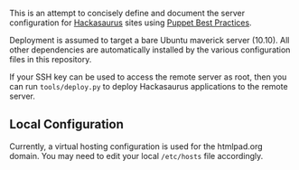 This is an attempt to concisely define and document the server configuration for [Hackasaurus][] sites using [Puppet Best Practices][].

Deployment is assumed to target a bare Ubuntu maverick server (10.10). All other dependencies are automatically installed by the various configuration files in this repository.

If your SSH key can be used to access the remote server as root, then you can run `tools/deploy.py` to deploy Hackasaurus applications to the remote server.

## Local Configuration ##

Currently, a virtual hosting configuration is used for the htmlpad.org domain.
You may need to edit your local `/etc/hosts` file accordingly.

  [Hackasaurus]: http://hackasaurus.org
  [Puppet Best Practices]: http://projects.puppetlabs.com/projects/puppet/wiki/Puppet_Best_Practice
